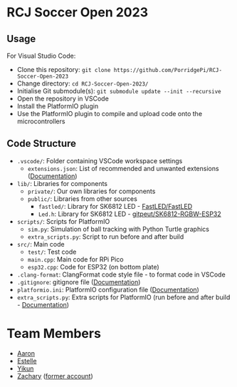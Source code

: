 # RCJ Soccer Open 2023

## Usage

For Visual Studio Code:

- Clone this repository: `git clone https://github.com/PorridgePi/RCJ-Soccer-Open-2023`
- Change directory: `cd RCJ-Soccer-Open-2023/`
- Initialise Git submodule(s): `git submodule update --init --recursive`
- Open the repository in VSCode
- Install the PlatformIO plugin
- Use the PlatformIO plugin to compile and upload code onto the microcontrollers

## Code Structure
- `.vscode/`: Folder containing VSCode workspace settings
    - `extensions.json`: List of recommended and unwanted extensions ([Documentation](https://code.visualstudio.com/docs/editor/extension-gallery#_workspace-recommended-extensions))
- `lib/`: Libraries for components
    - `private/`: Our own libraries for components
    - `public/`: Libraries from other sources
        - `fastled/`: Library for SK6812 LED - [FastLED/FastLED](https://github.com/fastled/fastled/)
        - `Led.h`: Library for SK6812 LED - [gitpeut/SK6812-RGBW-ESP32
](https://github.com/gitpeut/SK6812-RGBW-ESP32)
- `scripts/`: Scripts for PlatformIO
    - `sim.py`: Simulation of ball tracking with Python Turtle graphics
    - `extra_scripts.py`: Script to run before and after build
- `src/`: Main code
    - `test/`: Test code
    - `main.cpp`: Main code for RPi Pico
    - `esp32.cpp`: Code for ESP32 (on bottom plate)
- `.clang-format`: ClangFormat code style file - to format code in VSCode
- `.gitignore`: gitignore file ([Documentation](https://git-scm.com/docs/gitignore))
- `platformio.ini`: PlatformIO configuration file ([Documentation](https://docs.platformio.org/en/stable/projectconf/index.html))
- `extra_scripts.py`: Extra scripts for PlatformIO (run before and after build - [Documentation](https://docs.platformio.org/en/latest/scripting/actions.html))

# Team Members
- [Aaron](https://github.com/Aaron-Ong)
- [Estelle](https://github.com/sniparret)
- [Yikun](https://github.com/PorridgePi)
- [Zachary](https://github.com/Zachareeeeee) ([former account](https://github.com/C0RDITE))
